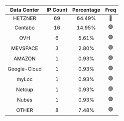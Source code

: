 | Data Center | IP Count | Percentage | Freq |
|:------------:|:--------:|:-----------:|:-----:|
| HETZNER | 69 | 64.49% | 🔴 |
| Contabo | 16 | 14.95% | 🟢 |
| OVH | 6 | 5.61% | 🟢 |
| MEVSPACE | 3 | 2.80% | 🟢 |
| AMAZON | 1 | 0.93% | 🟢 |
| Google-Cloud | 1 | 0.93% | 🟢 |
| myLoc | 1 | 0.93% | 🟢 |
| Netcup | 1 | 0.93% | 🟢 |
| Nubes | 1 | 0.93% | 🟢 |
| OTHER | 8 | 7.48% | 🟢 |